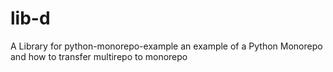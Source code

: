# lib-d
A Library for python-monorepo-example an example of a Python Monorepo and how to transfer multirepo to monorepo
